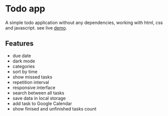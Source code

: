 # Todo app

A simple todo application without any dependencies, working with html, css and javascript.
see live [demo](https://todo-ramin.netlify.app/).

## Features

- due date
- dark mode
- categories
- sort by time
- show missed tasks
- repetition interval
- responsive interface
- search between all tasks
- save data in local storage
- add task to Google Calendar
- show finised and unfinished tasks count
